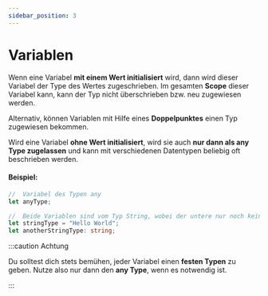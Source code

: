 ```yaml
---
sidebar_position: 3
---
```


# Variablen

Wenn eine Variabel **mit einem Wert initialisiert** wird, dann wird dieser Variabel der Type des Wertes zugeschrieben. Im gesamten **Scope** dieser Variabel kann, kann der Typ nicht überschrieben bzw. neu zugewiesen werden.

Alternativ, können Variablen mit Hilfe eines **Doppelpunktes** einen Typ zugewiesen bekommen.

Wird eine Variabel **ohne Wert initialisiert**, wird sie auch **nur dann als any Type zugelassen** und kann mit verschiedenen Datentypen beliebig oft beschrieben werden.

#### Beispiel:

```ts
//  Variabel des Typen any
let anyType;

//  Beide Variablen sind vom Typ String, wobei der untere nur noch keinen Wert hat
let stringType = "Hello World";
let anotherStringType: string;
```

:::caution Achtung

Du solltest dich stets bemühen, jeder Variabel einen **festen Typen** zu geben.
Nutze also nur dann den **any Type**, wenn es notwendig ist.

:::
